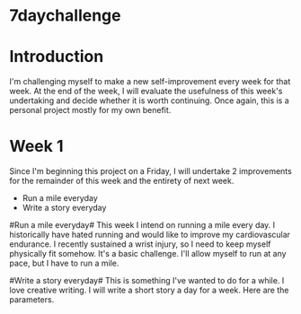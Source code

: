 # 7daychallenge
# Introduction
I'm challenging myself to make a new self-improvement every week for that week. At the end of the week, I will evaluate the usefulness of this week's undertaking and decide whether it is worth continuing. Once again, this is a personal project mostly for my own benefit.
# Week 1
Since I'm beginning this project on a Friday, I will undertake 2 improvements for the remainder of this week and the entirety of next week. 
<ul>
  <li>Run a mile everyday</li>
  <li>Write a story everyday</li>
</ul>

#Run a mile everyday#
This week I intend on running a mile every day. I historically have hated running and would like to improve my cardiovascular endurance. I recently sustained a wrist injury, so I need to keep myself physically fit somehow. It's a basic challenge. I'll allow myself to run at any pace, but I have to run a mile.

#Write a story everyday#
This is something I've wanted to do for a while. I love creative writing. I will write a short story a day for a week. Here are the parameters.
<ul>
  
  
</ul>
